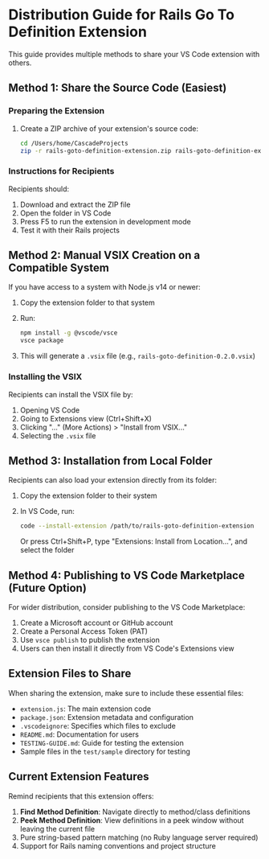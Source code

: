 # Distribution Guide for Rails Go To Definition Extension

This guide provides multiple methods to share your VS Code extension with others.

## Method 1: Share the Source Code (Easiest)

### Preparing the Extension

1. Create a ZIP archive of your extension's source code:

   ```bash
   cd /Users/home/CascadeProjects
   zip -r rails-goto-definition-extension.zip rails-goto-definition-extension
   ```

### Instructions for Recipients

Recipients should:

1. Download and extract the ZIP file
2. Open the folder in VS Code
3. Press F5 to run the extension in development mode
4. Test it with their Rails projects

## Method 2: Manual VSIX Creation on a Compatible System

If you have access to a system with Node.js v14 or newer:

1. Copy the extension folder to that system
2. Run:

   ```bash
   npm install -g @vscode/vsce
   vsce package
   ```

3. This will generate a `.vsix` file (e.g., `rails-goto-definition-0.2.0.vsix`)

### Installing the VSIX

Recipients can install the VSIX file by:

1. Opening VS Code
2. Going to Extensions view (Ctrl+Shift+X)
3. Clicking "..." (More Actions) > "Install from VSIX..."
4. Selecting the `.vsix` file

## Method 3: Installation from Local Folder

Recipients can also load your extension directly from its folder:

1. Copy the extension folder to their system
2. In VS Code, run:

   ```bash
   code --install-extension /path/to/rails-goto-definition-extension
   ```

   Or press Ctrl+Shift+P, type "Extensions: Install from Location...", and select the folder

## Method 4: Publishing to VS Code Marketplace (Future Option)

For wider distribution, consider publishing to the VS Code Marketplace:

1. Create a Microsoft account or GitHub account
2. Create a Personal Access Token (PAT)
3. Use `vsce publish` to publish the extension
4. Users can then install it directly from VS Code's Extensions view

## Extension Files to Share

When sharing the extension, make sure to include these essential files:

- `extension.js`: The main extension code
- `package.json`: Extension metadata and configuration
- `.vscodeignore`: Specifies which files to exclude
- `README.md`: Documentation for users
- `TESTING-GUIDE.md`: Guide for testing the extension
- Sample files in the `test/sample` directory for testing

## Current Extension Features

Remind recipients that this extension offers:

1. **Find Method Definition**: Navigate directly to method/class definitions
2. **Peek Method Definition**: View definitions in a peek window without leaving the current file
3. Pure string-based pattern matching (no Ruby language server required)
4. Support for Rails naming conventions and project structure
